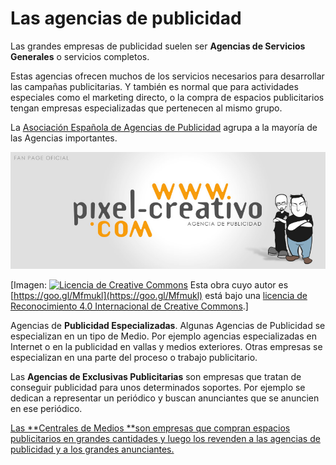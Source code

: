 # Las agencias de publicidad

Las grandes empresas de publicidad suelen ser **Agencias de Servicios Generales** o servicios completos.

Estas agencias ofrecen muchos de los servicios necesarios para desarrollar las campañas publicitarias. Y también es normal que para actividades especiales como el marketing directo, o la compra de espacios publicitarios tengan empresas especializadas que pertenecen al mismo grupo.

La [Asociación Española de Agencias de Publicidad](http://www.aeap.es/) agrupa a la mayoría de las Agencias importantes.


![Agencias](img/Agencia_publicidad.jpg "Agencias")



\[Imagen: [![Licencia de Creative Commons](https://i.creativecommons.org/l/by/4.0/80x15.png)](http://creativecommons.org/licenses/by/4.0/) Esta obra cuyo autor es [https://goo.gl/Mfmukl](https://goo.gl/Mfmukl) está bajo una [licencia de Reconocimiento 4.0 Internacional de Creative Commons](http://creativecommons.org/licenses/by/4.0/).\]


Agencias de **Publicidad Especializadas**. Algunas Agencias de Publicidad se especializan en un tipo de Medio. Por ejemplo agencias especializadas en Internet o en la publicidad en vallas y medios exteriores. Otras empresas se especializan en una parte del proceso o trabajo publicitario.

Las **Agencias de Exclusivas Publicitarias** son empresas que tratan de conseguir publicidad para unos determinados soportes. Por ejemplo se dedican a representar un periódico y buscan anunciantes que se anuncien en ese periódico. 

[Las **Centrales de Medios **son empresas que compran espacios publicitarios en grandes cantidades y luego los revenden a las agencias de publicidad y a los grandes anunciantes.](http://www.recoletos.es/novomedia/)
